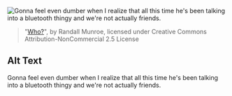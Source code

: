 ![Gonna feel even dumber when I realize that all this time he's been talking into a bluetooth thingy and we're not actually friends.](https://imgs.xkcd.com/comics/who.png)
> "[Who?](https://xkcd.com/1841/)", by Randall Munroe, licensed under Creative Commons Attribution-NonCommercial 2.5 License

## Alt Text
Gonna feel even dumber when I realize that all this time he's been talking into a bluetooth thingy and we're not actually friends.
